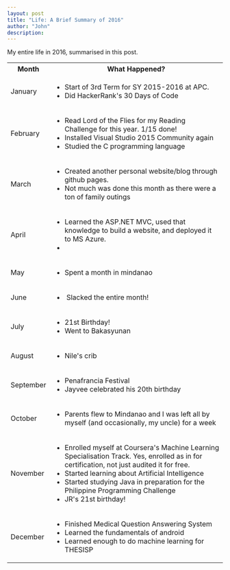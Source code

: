 ```yaml
---
layout: post
title: "Life: A Brief Summary of 2016"
author: "John"
description: 
---
```


<p style="text-align: justify;">My entire life in 2016, summarised in this post.</p>

<!-- more -->  

<table>
<tbody>
<tr>
<th>Month</th>
<th>What Happened?</th>
</tr>
<tr>
<td>January</td>
<td>
<ul>
	<li>Start of 3rd Term for SY 2015-2016 at APC.</li>
	<li>Did HackerRank's 30 Days of Code</li>
</ul>
</td>
</tr>
<tr>
<td>February</td>
<td>
<ul>
	<li>Read Lord of the Flies for my Reading Challenge for this year. 1/15 done!</li>
	<li>Installed Visual Studio 2015 Community again</li>
	<li>Studied the C programming language</li>
</ul>
</td>
</tr>
<tr>
<td>March</td>
<td>
<ul>
	<li>Created another personal website/blog through github pages.</li>
	<li>Not much was done this month as there were a ton of family outings</li>
</ul>
</td>
</tr>
<tr>
<td>April</td>
<td>
<ul>
	<li>Learned the ASP.NET MVC, used that knowledge to build a website, and deployed it to MS Azure.</li>
	<li></li>
</ul>
</td>
</tr>
<tr>
<td>May</td>
<td>
<ul>
	<li>Spent a month in mindanao</li>
</ul>
</td>
</tr>
<tr>
<td>June</td>
<td>
<ul>
	<li> Slacked the entire month!</li>
</ul>
</td>
</tr>
<tr>
<td>July</td>
<td>
<ul>
	<li>21st Birthday!</li>
	<li>Went to Bakasyunan</li>
</ul>
</td>
</tr>
<tr>
<td>August</td>
<td>
<ul>
	<li>Nile's crib</li>
</ul>
</td>
</tr>
<tr>
<td>September</td>
<td>
<ul>
	<li>Penafrancia Festival</li>
	<li>Jayvee celebrated his 20th birthday</li>
</ul>
</td>
</tr>
<tr>
<td>October</td>
<td>
<ul>
	<li>Parents flew to Mindanao and I was left all by myself (and occasionally, my uncle) for a week</li>
</ul>
</td>
</tr>
<tr>
<td>November</td>
<td>
<ul>
	<li>Enrolled myself at Coursera's Machine Learning Specialisation Track. Yes, enrolled as in for certification, not just audited it for free.</li>
	<li>Started learning about Artificial Intelligence</li>
	<li>Started studying Java in preparation for the Philippine Programming Challenge</li>
	<li>JR's 21st birthday!</li>
</ul>
</td>
</tr>
<tr>
<td>December</td>
<td>
<ul>
	<li>Finished Medical Question Answering System</li>
	<li>Learned the fundamentals of android</li>
	<li>Learned enough to do machine learning for THESISP</li>
</ul>
</td>
</tr>
</tbody>
</table>
